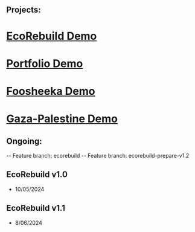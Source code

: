 ## Projects:
# [EcoRebuild Demo](https://ecorebuild.netlify.app/)
# [Portfolio Demo](https://mehdibenayed.netlify.app/)
# [Foosheeka Demo](https://foosheeka.netlify.app/)
# [Gaza-Palestine Demo](https://gazapalestine.netlify.app/)

## Ongoing:
-- Feature branch: ecorebuild
-- Feature branch: ecorebuild-prepare-v1.2

## EcoRebuild v1.0
- 10/05/2024

## EcoRebuild v1.1
- 8/06/2024

